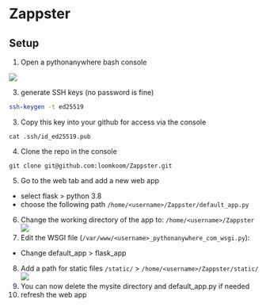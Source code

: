 # Zappster

## Setup
1. Open a pythonanywhere bash console

  ![](https://i.imgur.com/jNeYvUF.png)
  
3. generate SSH keys (no password is fine)
  ```bash
  ssh-keygen -t ed25519
  ```
3. Copy this key into your github for access via the console
  ```bashp
  cat .ssh/id_ed25519.pub
  ```
4. Clone the repo in the console
  ```
  git clone git@github.com:loomkoom/Zappster.git
  ```
5. Go to the web tab and add a new web app
 - select flask > python 3.8
 - choose the following path
 `/home/<username>/Zappster/default_app.py`
6. Change the working directory of the app to:
  `/home/<username>/Zappster`
  ![](https://i.imgur.com/npXYqpu.png)
7. Edit the WSGI file (`/var/www/<username>_pythonanywhere_com_wsgi.py`): 
  - Change default_app > flask_app
8. Add a path for static files
  `/static/` > `/home/<username>/Zappster/static/`
  ![](https://i.imgur.com/ACsvixB.png)
9. You can now delete the mysite directory and default_app.py if needed
10. refresh the web app

